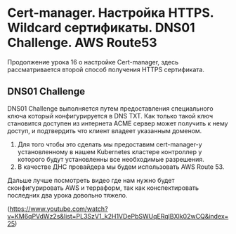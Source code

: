 # Cert-manager. Настройка HTTPS. Wildcard сертификаты. DNS01 Challenge. AWS Route53

Продолжение урока 16 о настройке Cert-manager, здесь рассматривается второй способ получения HTTPS сертификата.

## DNS01 Challenge

DNS01 Challenge выполняется путем предоставления специального ключа который конфигурируется в DNS TXT. Как только такой
ключ становится доступен из интернета ACME сервер может получить к нему доступ, и подтвердить что клиент владеет
указанным доменом.

1. Для того чтобы это сделать мы предоставим cert-manager-у установленному в нашем Kubernetes кластере контроллер у
   которого будут установленны все необходимые разрешения.
2. В качестве ДНС провайдера мы будем использовать AWS Route 53.

Дальше лучше посмотреть видео где нам нужно будет сконфигурировать AWS и терраформ, так как конспектировать последних
два урока довольно тяжело.

(https://www.youtube.com/watch?v=KM6qPVdWz2s&list=PL3SzV1_k2H1VDePbSWUqERqlBXIk02wCQ&index=25)



